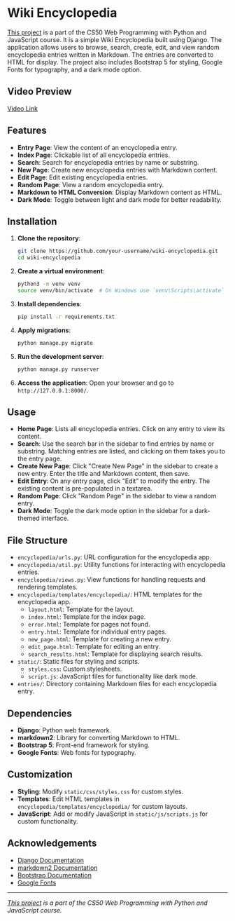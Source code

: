 # Wiki Encyclopedia

[This project](https://cs50.harvard.edu/web/2020/projects/1/wiki/) is a part of the CS50 Web Programming with Python and JavaScript course. It is a simple Wiki Encyclopedia built using Django. The application allows users to browse, search, create, edit, and view random encyclopedia entries written in Markdown. The entries are converted to HTML for display. The project also includes Bootstrap 5 for styling, Google Fonts for typography, and a dark mode option. 

## Video Preview

[Video Link](https://youtu.be/o1lEu2gQYtY)

## Features

- **Entry Page**: View the content of an encyclopedia entry.
- **Index Page**: Clickable list of all encyclopedia entries.
- **Search**: Search for encyclopedia entries by name or substring.
- **New Page**: Create new encyclopedia entries with Markdown content.
- **Edit Page**: Edit existing encyclopedia entries.
- **Random Page**: View a random encyclopedia entry.
- **Markdown to HTML Conversion**: Display Markdown content as HTML.
- **Dark Mode**: Toggle between light and dark mode for better readability.

## Installation

1. **Clone the repository**:
    ```bash
    git clone https://github.com/your-username/wiki-encyclopedia.git
    cd wiki-encyclopedia
    ```

2. **Create a virtual environment**:
    ```bash
    python3 -m venv venv
    source venv/bin/activate  # On Windows use `venv\Scripts\activate`
    ```

3. **Install dependencies**:
    ```bash
    pip install -r requirements.txt
    ```

4. **Apply migrations**:
    ```bash
    python manage.py migrate
    ```

5. **Run the development server**:
    ```bash
    python manage.py runserver
    ```

6. **Access the application**:
    Open your browser and go to `http://127.0.0.1:8000/`.

## Usage

- **Home Page**: Lists all encyclopedia entries. Click on any entry to view its content.
- **Search**: Use the search bar in the sidebar to find entries by name or substring. Matching entries are listed, and clicking on them takes you to the entry page.
- **Create New Page**: Click "Create New Page" in the sidebar to create a new entry. Enter the title and Markdown content, then save.
- **Edit Entry**: On any entry page, click "Edit" to modify the entry. The existing content is pre-populated in a textarea.
- **Random Page**: Click "Random Page" in the sidebar to view a random entry.
- **Dark Mode**: Toggle the dark mode option in the sidebar for a dark-themed interface.

## File Structure

- `encyclopedia/urls.py`: URL configuration for the encyclopedia app.
- `encyclopedia/util.py`: Utility functions for interacting with encyclopedia entries.
- `encyclopedia/views.py`: View functions for handling requests and rendering templates.
- `encyclopedia/templates/encyclopedia/`: HTML templates for the encyclopedia app.
  - `layout.html`: Template for the layout.
  - `index.html`: Template for the index page.
  - `error.html`: Template for pages not found.
  - `entry.html`: Template for individual entry pages.
  - `new_page.html`: Template for creating a new entry.
  - `edit_page.html`: Template for editing an entry.
  - `search_results.html`: Template for displaying search results.
- `static/`: Static files for styling and scripts.
  - `styles.css`: Custom stylesheets.
  - `script.js`: JavaScript files for functionality like dark mode.
- `entries/`: Directory containing Markdown files for each encyclopedia entry.

## Dependencies

- **Django**: Python web framework.
- **markdown2**: Library for converting Markdown to HTML.
- **Bootstrap 5**: Front-end framework for styling.
- **Google Fonts**: Web fonts for typography.

## Customization

- **Styling**: Modify `static/css/styles.css` for custom styles.
- **Templates**: Edit HTML templates in `encyclopedia/templates/encyclopedia/` for custom layouts.
- **JavaScript**: Add or modify JavaScript in `static/js/scripts.js` for custom functionality.

## Acknowledgements

- [Django Documentation](https://docs.djangoproject.com/)
- [markdown2 Documentation](https://github.com/trentm/python-markdown2)
- [Bootstrap Documentation](https://getbootstrap.com/)
- [Google Fonts](https://fonts.google.com/)

---

*[This project](https://cs50.harvard.edu/web/2020/projects/1/wiki/) is a part of the CS50 Web Programming with Python and JavaScript course.*
